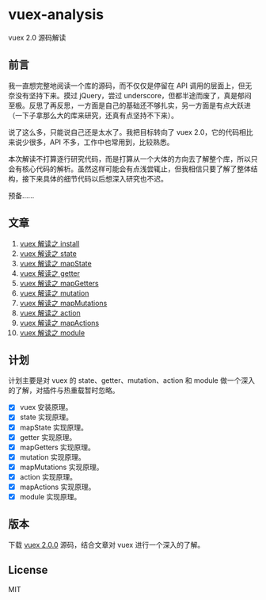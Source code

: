 # vuex-analysis

vuex 2.0 源码解读

## 前言

我一直想完整地阅读一个库的源码，而不仅仅是停留在 API 调用的层面上，但无奈没有坚持下来。摸过 jQuery，尝过 underscore，但都半途而废了，真是郁闷至极。反思了再反思，一方面是自己的基础还不够扎实，另一方面是有点大跃进（一下子拿那么大的库来研究，还真有点坚持不下来）。

说了这么多，只能说自己还是太水了。我把目标转向了 vuex 2.0，它的代码相比来说少很多，API 不多，工作中也常用到，比较熟悉。

本次解读不打算逐行研究代码，而是打算从一个大体的方向去了解整个库，所以只会有核心代码的解析。虽然这样可能会有点浅尝辄止，但我相信只要了解了整体结构，接下来具体的细节代码以后想深入研究也不迟。

预备......

## 文章

1. [vuex 解读之 install](https://github.com/cobish/vuex-analysis/issues/1)
2. [vuex 解读之 state](https://github.com/cobish/vuex-analysis/issues/2)
3. [vuex 解读之 mapState](https://github.com/cobish/vuex-analysis/issues/4)
4. [vuex 解读之 getter](https://github.com/cobish/vuex-analysis/issues/5)
5. [vuex 解读之 mapGetters](https://github.com/cobish/vuex-analysis/issues/6)
6. [vuex 解读之 mutation](https://github.com/cobish/vuex-analysis/issues/7)
7. [vuex 解读之 mapMutations](https://github.com/cobish/vuex-analysis/issues/8)
8. [vuex 解读之 action](https://github.com/cobish/vuex-analysis/issues/9)
9. [vuex 解读之 mapActions](https://github.com/cobish/vuex-analysis/issues/10)
10. [vuex 解读之 module](https://github.com/cobish/vuex-analysis/issues/11)

## 计划

计划主要是对 vuex 的 state、getter、mutation、action 和 module 做一个深入的了解，对插件与热重载暂时忽略。

- [x] vuex 安装原理。
- [x] state 实现原理。
- [x] mapState 实现原理。
- [x] getter 实现原理。
- [x] mapGetters 实现原理。
- [x] mutation 实现原理。
- [x] mapMutations 实现原理。
- [x] action 实现原理。
- [x] mapActions 实现原理。
- [x] module 实现原理。

## 版本

下载 [vuex 2.0.0](https://github.com/vuejs/vuex/tree/v2.0.0) 源码，结合文章对 vuex 进行一个深入的了解。

## License

MIT

